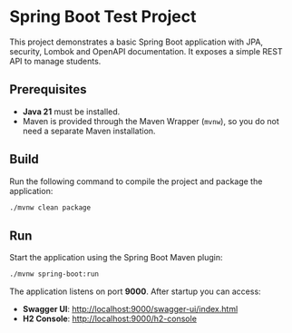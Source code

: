 # Spring Boot Test Project

This project demonstrates a basic Spring Boot application with JPA, security, Lombok and OpenAPI documentation. It exposes a simple REST API to manage students.

## Prerequisites

- **Java 21** must be installed.
- Maven is provided through the Maven Wrapper (`mvnw`), so you do not need a separate Maven installation.

## Build

Run the following command to compile the project and package the application:

```bash
./mvnw clean package
```

## Run

Start the application using the Spring Boot Maven plugin:

```bash
./mvnw spring-boot:run
```

The application listens on port **9000**. After startup you can access:

- **Swagger UI**: [http://localhost:9000/swagger-ui/index.html](http://localhost:9000/swagger-ui/index.html)
- **H2 Console**: [http://localhost:9000/h2-console](http://localhost:9000/h2-console)

